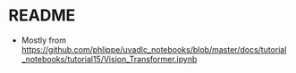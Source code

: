 # README
- Mostly from https://github.com/phlippe/uvadlc_notebooks/blob/master/docs/tutorial_notebooks/tutorial15/Vision_Transformer.ipynb